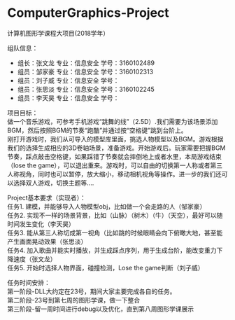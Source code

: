 # ComputerGraphics-Project
计算机图形学课程⼤项⽬(2018学年）  

组队信息：  
  -   组长：张文龙 专业：信息安全 学号：3160102489  
  -   组员：邹家豪 专业：信息安全 学号：3160102313  
  -   组员：刘子威 专业：信息安全 学号：  
  -   组员：张思淡 专业：信息安全 学号：3160102245   
  -   组员：李天昊 专业：信息安全 学号：  
  
项目目标：  
做一个音乐游戏，可参考手机游戏“跳舞的线”（2.5D）.我们需要为该场景添加BGM，然后按照BGM的节奏“跑酷”并通过按“空格键”跳到台阶上。  
刚打开游戏时，我们从可导入的模型库里面，挑选人物模型以及BGM。游戏根据我们的选择生成相应的3D卷轴场景，准备游戏。开始游戏后。玩家需要把握BGM节奏，踩点敲击空格键，如果踩错了节奏就会摔倒地上或者水里，本局游戏结束（lose the game），可以退出重来。游戏时，可以自由的切换第一人称或者第三人称视角，同时也可以暂停，放大缩小，移动相机视角等操作。进一步的我们还可以选择双人游戏，切换主题等....  

Project基本要求（实现者）：  
任务1. 建模，并能够导入人物模型obj，比如做一个会走路的人（邹家豪）  
任务2. 实现不一样的场景背景，比如（山脉）（树木）（牛）（天空），最好可以随时间发生变化（李天昊）  
任务3. 能从第三人称切成第一视角（比如跳的时候眼睛会向下俯瞰大地，甚至能产生画面晃动效果（张思淡）  
任务4. 加入歌曲并能实时播放，并生成踩点序列，用于生成台阶，能改变重力下降速度（张文龙）  
任务5. 开始时选择人物界面，碰撞检测，Lose the game判断（刘子威）  
  
任务时间安排：  
第一阶段-DLL大约定在23号，期间大家主要完成各自的任务。  
第二阶段-23号到第七周的图形学课，做一下整合  
第三阶段-留一周时间进行debug以及优化，直到第八周图形学课展示  
